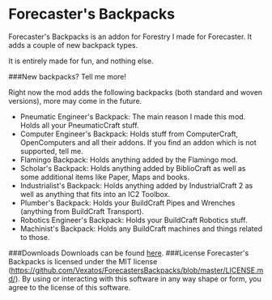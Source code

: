 Forecaster's Backpacks
======================

Forecaster's Backpacks is an addon for Forestry I made for Forecaster. It adds a couple of new backpack types.

It is entirely made for fun, and nothing else.

###New backpacks? Tell me more!

Right now the mod adds the following backpacks (both standard and woven versions), more may come in the future.

  - Pneumatic Engineer's Backpack: The main reason I made this mod. Holds all your PneumaticCraft stuff.
  - Computer Engineer's Backpack: Holds stuff from ComputerCraft, OpenComputers and all their addons. If you find an addon which is not supported, tell me.
  - Flamingo Backpack: Holds anything added by the Flamingo mod.
  - Scholar's Backpack: Holds anything added by BiblioCraft as well as some additional items like Paper, Maps and books.
  - Industrialist's Backpack: Holds anything added by IndustrialCraft 2 as well as anything that fits into an IC2 Toolbox.
  - Plumber's Backpack: Holds your BuildCraft Pipes and Wrenches (anything from BuildCraft Transport).
  - Robotics Engineer's Backpack: Holds your BuildCraft Robotics stuff.
  - Machinist's Backpack: Holds any BuildCraft machines and things related to those.

###Downloads
Downloads can be found [here](http://files.vex.tty.sh/ForecastersBackpacks/).
###License
Forecaster's Backpacks is licensed under the MIT license (https://github.com/Vexatos/ForecastersBackpacks/blob/master/LICENSE.md/). By using or interacting with this software in any way shape or form, you agree to the license of this software.
